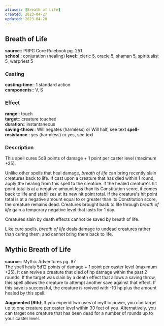 ```yaml
---
aliases: [Breath of Life]
created: 2023-04-27
updated: 2023-04-28
---
```


## Breath of Life

**source**:: PRPG Core Rulebook pg. 251  
**school**:: conjuration (healing)
**level**:: cleric 5, oracle 5, shaman 5, spiritualist 5, warpriest 5

### Casting

**casting-time**:: 1 standard action  
**components**:: V, S

### Effect

**range**:: touch  
**target**:: creature touched  
**duration**:: instantaneous  
**saving-throw**:: Will negates (harmless) or Will half, see text
**spell-resistance**:: yes (harmless) or yes, see text

### Description

This spell cures 5d8 points of damage + 1 point per caster level (maximum +25).  
  
Unlike other spells that heal damage, *breath of life* can bring recently slain creatures back to life. If cast upon a creature that has died within 1 round, apply the healing from this spell to the creature. If the healed creature's hit point total is at a negative amount less than its Constitution score, it comes back to life and stabilizes at its new hit point total. If the creature's hit point total is at a negative amount equal to or greater than its Constitution score, the creature remains dead. Creatures brought back to life through *breath of life* gain a temporary negative level that lasts for 1 day.  
  
Creatures slain by death effects cannot be saved by breath of life.  
  
Like cure spells, *breath of life* deals damage to undead creatures rather than curing them, and cannot bring them back to life.

## Mythic Breath of Life

**source**:: Mythic Adventures pg. 87  
The spell heals 5d12 points of damage + 1 point per caster level (maximum +25). It can revive a creature that died of hp damage within the past 2 rounds. If the target was slain by a death effect that allows a saving throw, this spell allows the creature to attempt another save against that effect. If this save is successful, the creature is revived with -10 hp plus the amount healed by this spell.  
  
**Augmented (9th)**: If you expend two uses of mythic power, you can target up to one creature per caster level within 30 feet of you. Alternatively, you can target one creature that has been dead for a number of rounds up to your caster level.
